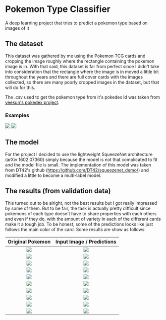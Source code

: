 # Pokemon Type Classifier

A deep learning project that tries to predict a pokemon type based on images of it

## The dataset
This dataset was gathered by me using the Pokemon TCG cards and cropping the image roughly where the rectangle containing the pokemon image is in. With that said, this dataset is far from perfect since I didn't take into consideration that the rectangle where the image is in moved a little bit throughout the years and there are full cover cards with the images collected, so there are many poorly cropped images in the dataset, but that will do for this.

The .csv used to get the pokemon type from it's pokedex id was taken from [veekun's pokedex project](http://github.com/veekun/pokedex/).

### Examples

![](https://i.imgur.com/Y7AiT7L.jpg) ![](https://i.imgur.com/umSI8lZ.jpg)

## The model
For the project I decided to use the lightweight SqueezeNet architecture (arXiv 1602.07360) simply because the model is not that complicated to fit and the model file is small. The implementation of this model was taken from DT42's github (https://github.com/DT42/squeezenet_demo/) and modified a little to become a multi-label model.

## The results (from validation data)
This turned out to be alright, not the best results but I got really impressed by some of them. But to be fair, the task is actually pretty difficult since pokemons of each type doesn't have to share properties with each others and even if they do, with the amount of variety in each of the different cards make it a tough job. To be honest, some of the predictions looks like just follows the main color of the card. Some results are show as follows:

|            Original Pokemon          |       Input Image / Predictions      |
|:------------------------------------:|:------------------------------------:|
| ![](https://i.imgur.com/eh1yR1G.png) | ![](https://i.imgur.com/QL0qlz0.png) |
| ![](https://i.imgur.com/LLiF9Y0.png) | ![](https://i.imgur.com/WglhWVB.png) |
| ![](https://i.imgur.com/YOFYEqi.png) | ![](https://i.imgur.com/kSiSLaz.png) |
| ![](https://i.imgur.com/GxmeOLI.png) | ![](https://i.imgur.com/RAQDUC8.png) |
| ![](https://i.imgur.com/vBrk7p3.png) | ![](https://i.imgur.com/1ohSBbF.png) |
| ![](https://i.imgur.com/FsAYaVM.png) | ![](https://i.imgur.com/46V6N48.png) |
| ![](https://i.imgur.com/tTEokHj.png) | ![](https://i.imgur.com/Mi0YDYj.png) |
| ![](https://i.imgur.com/NTjgkGo.png) | ![](https://i.imgur.com/B3JYZI9.png) |
| ![](https://i.imgur.com/RM5RZOk.png) | ![](https://i.imgur.com/KwiB3ol.png) |
| ![](https://i.imgur.com/wuzrsYS.png) | ![](https://i.imgur.com/SZkvZY9.png) |

